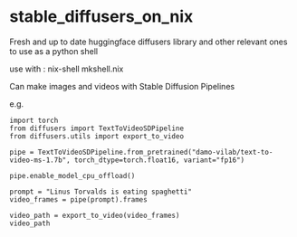 # stable_diffusers_on_nix
Fresh and up to date huggingface diffusers library and other relevant ones to use as a python shell

use with :
nix-shell mkshell.nix

Can make images and videos with Stable Diffusion Pipelines

e.g.
```
import torch
from diffusers import TextToVideoSDPipeline
from diffusers.utils import export_to_video

pipe = TextToVideoSDPipeline.from_pretrained("damo-vilab/text-to-video-ms-1.7b", torch_dtype=torch.float16, variant="fp16")

pipe.enable_model_cpu_offload()

prompt = "Linus Torvalds is eating spaghetti"
video_frames = pipe(prompt).frames

video_path = export_to_video(video_frames)
video_path

```

